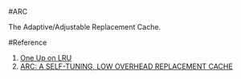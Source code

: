 #ARC 

The Adaptive/Adjustable Replacement Cache.

#Reference

1. [One Up on LRU](http://c59951.r51.cf2.rackcdn.com/4996-1180-Megiddo.pdf)
2. [ARC: A SELF-TUNING, LOW OVERHEAD REPLACEMENT CACHE](https://www.usenix.org/legacy/events/fast03/tech/full_papers/megiddo/megiddo.pdf)
